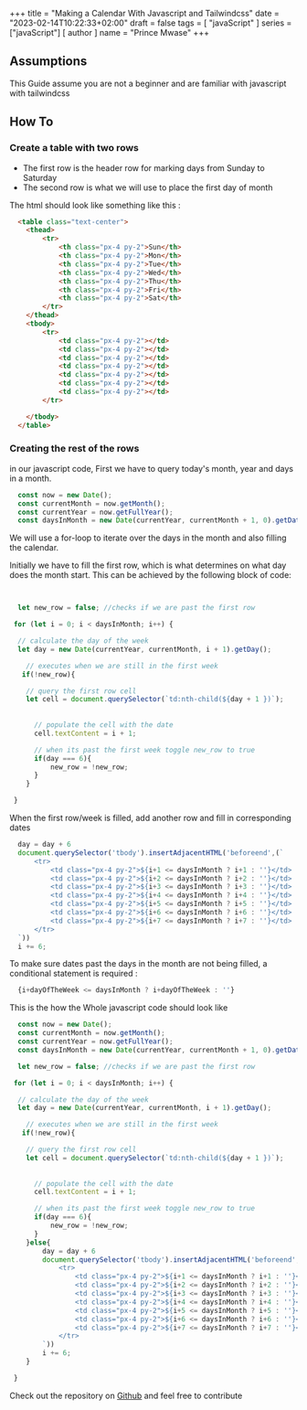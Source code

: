 +++
title = "Making a Calendar With Javascript and Tailwindcss"
date = "2023-02-14T10:22:33+02:00"
draft = false
tags = [
    "javaScript"
]
series = ["javaScript"]
[ author ]
  name = "Prince Mwase"
+++

## Assumptions

This Guide assume you are not a beginner and are familiar with javascript with tailwindcss

## How To

### Create a table with two rows

- The first row is the header row for marking days from Sunday to Saturday
- The second row is what we will use to place the first day of month

The html should look like something like this :

``` html
  <table class="text-center">
    <thead>
        <tr>
            <th class="px-4 py-2">Sun</th>
            <th class="px-4 py-2">Mon</th>
            <th class="px-4 py-2">Tue</th>
            <th class="px-4 py-2">Wed</th>
            <th class="px-4 py-2">Thu</th>
            <th class="px-4 py-2">Fri</th>
            <th class="px-4 py-2">Sat</th>
        </tr>
    </thead>
    <tbody>
        <tr>
            <td class="px-4 py-2"></td>
            <td class="px-4 py-2"></td>
            <td class="px-4 py-2"></td>
            <td class="px-4 py-2"></td>
            <td class="px-4 py-2"></td>
            <td class="px-4 py-2"></td>
            <td class="px-4 py-2"></td>
        </tr>

    </tbody>
  </table>
```

### Creating the rest of the rows

in our javascript code, First we have to query today's month, year and days in a month.

```javascript
  const now = new Date();
  const currentMonth = now.getMonth();
  const currentYear = now.getFullYear();
  const daysInMonth = new Date(currentYear, currentMonth + 1, 0).getDate();
```

We will use a for-loop to iterate over the days in the month and also filling the calendar.

Initially we have to fill the first row, which is what determines on what day does the month start. This can be achieved by the following block of code:

```javascript


  let new_row = false; //checks if we are past the first row

 for (let i = 0; i < daysInMonth; i++) {

  // calculate the day of the week
  let day = new Date(currentYear, currentMonth, i + 1).getDay();

    // executes when we are still in the first week
   if(!new_row){

    // query the first row cell
    let cell = document.querySelector(`td:nth-child(${day + 1 })`);
                      
      
      // populate the cell with the date
      cell.textContent = i + 1;

      // when its past the first week toggle new_row to true
      if(day === 6){
          new_row = !new_row;
      }
    }

 }

```

When the first row/week is filled, add another row and fill in corresponding dates

```javascript
  day = day + 6
  document.querySelector('tbody').insertAdjacentHTML('beforeend',(`
      <tr>
          <td class="px-4 py-2">${i+1 <= daysInMonth ? i+1 : ''}</td>
          <td class="px-4 py-2">${i+2 <= daysInMonth ? i+2 : ''}</td>
          <td class="px-4 py-2">${i+3 <= daysInMonth ? i+3 : ''}</td>
          <td class="px-4 py-2">${i+4 <= daysInMonth ? i+4 : ''}</td>
          <td class="px-4 py-2">${i+5 <= daysInMonth ? i+5 : ''}</td>
          <td class="px-4 py-2">${i+6 <= daysInMonth ? i+6 : ''}</td>
          <td class="px-4 py-2">${i+7 <= daysInMonth ? i+7 : ''}</td>
      </tr>
  `))
  i += 6;
```

To make sure dates past the days in the month are not being filled, a conditional statement is required :

```javascript
  {i+dayOfTheWeek <= daysInMonth ? i+dayOfTheWeek : ''}
```

This is the how the Whole javascript code should look like

```javascript
  const now = new Date();
  const currentMonth = now.getMonth();
  const currentYear = now.getFullYear();
  const daysInMonth = new Date(currentYear, currentMonth + 1, 0).getDate();

  let new_row = false; //checks if we are past the first row

 for (let i = 0; i < daysInMonth; i++) {

  // calculate the day of the week
  let day = new Date(currentYear, currentMonth, i + 1).getDay();

    // executes when we are still in the first week
   if(!new_row){

    // query the first row cell
    let cell = document.querySelector(`td:nth-child(${day + 1 })`);
                      
      
      // populate the cell with the date
      cell.textContent = i + 1;

      // when its past the first week toggle new_row to true
      if(day === 6){
          new_row = !new_row;
      }
    }else{
        day = day + 6
        document.querySelector('tbody').insertAdjacentHTML('beforeend',(`
            <tr>
                <td class="px-4 py-2">${i+1 <= daysInMonth ? i+1 : ''}</td>
                <td class="px-4 py-2">${i+2 <= daysInMonth ? i+2 : ''}</td>
                <td class="px-4 py-2">${i+3 <= daysInMonth ? i+3 : ''}</td>
                <td class="px-4 py-2">${i+4 <= daysInMonth ? i+4 : ''}</td>
                <td class="px-4 py-2">${i+5 <= daysInMonth ? i+5 : ''}</td>
                <td class="px-4 py-2">${i+6 <= daysInMonth ? i+6 : ''}</td>
                <td class="px-4 py-2">${i+7 <= daysInMonth ? i+7 : ''}</td>
            </tr>
        `))
        i += 6;
    }

 }
```

Check out the repository on [Github](https://github.com/PrinceMwase/tailwindcss_javascript_calendar) and feel free to contribute
